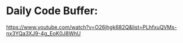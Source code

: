 # Daily Code Buffer:
https://www.youtube.com/watch?v=O26jhgk682Q&list=PLhfxuQVMs-nx3YQa3XJ9-4g_EoK0J8WhU
